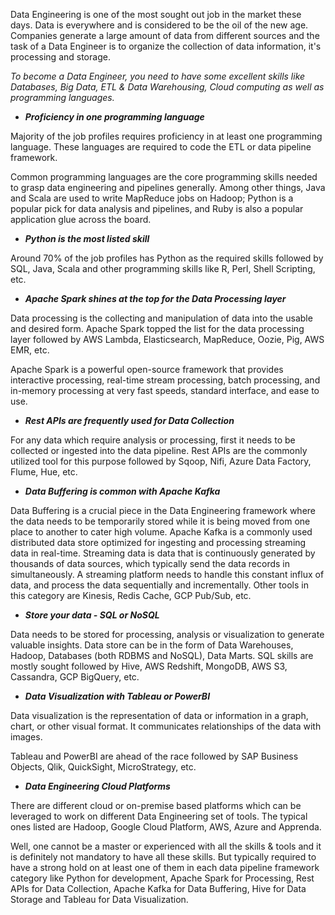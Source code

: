 Data Engineering is one of the most sought out job in the market these days. Data is everywhere and is considered to be the oil of the new age. Companies generate a large amount of data from different sources and the task of a Data Engineer is to organize the collection of data information, it's processing and storage.

_To become a Data Engineer, you need to have some excellent skills like Databases, Big Data, ETL & Data Warehousing, Cloud computing as well as programming languages._

-   _**Proficiency in one programming language**_

Majority of the job profiles requires proficiency in at least one programming language. These languages are required to code the ETL or data pipeline framework.

Common programming languages are the core programming skills needed to grasp data engineering and pipelines generally. Among other things, Java and Scala are used to write MapReduce jobs on Hadoop; Python is a popular pick for data analysis and pipelines, and Ruby is also a popular application glue across the board.

-   _**Python is the most listed skill**_

Around 70% of the job profiles has Python as the required skills followed by SQL, Java, Scala and other programming skills like R, Perl, Shell Scripting, etc.

-   _**Apache Spark shines at the top for the Data Processing layer**_

Data processing is the collecting and manipulation of data into the usable and desired form. Apache Spark topped the list for the data processing layer followed by AWS Lambda, Elasticsearch, MapReduce, Oozie, Pig, AWS EMR, etc.

Apache Spark is a powerful open-source framework that provides interactive processing, real-time stream processing, batch processing, and in-memory processing at very fast speeds, standard interface, and ease to use.

-   _**Rest APIs are frequently used for Data Collection**_

For any data which require analysis or processing, first it needs to be collected or ingested into the data pipeline. Rest APIs are the commonly utilized tool for this purpose followed by Sqoop, Nifi, Azure Data Factory, Flume, Hue, etc.

-   _**Data Buffering is common with Apache Kafka**_

Data Buffering is a crucial piece in the Data Engineering framework where the data needs to be temporarily stored while it is being moved from one place to another to cater high volume. Apache Kafka is a commonly used distributed data store optimized for ingesting and processing streaming data in real-time. Streaming data is data that is continuously generated by thousands of data sources, which typically send the data records in simultaneously. A streaming platform needs to handle this constant influx of data, and process the data sequentially and incrementally. Other tools in this category are Kinesis, Redis Cache, GCP Pub/Sub, etc.

-   _**Store your data - SQL or NoSQL**_

Data needs to be stored for processing, analysis or visualization to generate valuable insights. Data store can be in the form of Data Warehouses, Hadoop, Databases (both RDBMS and NoSQL), Data Marts. SQL skills are mostly sought followed by Hive, AWS Redshift, MongoDB, AWS S3, Cassandra, GCP BigQuery, etc.

-   _**Data Visualization with Tableau or PowerBI**_

Data visualization is the representation of data or information in a graph, chart, or other visual format. It communicates relationships of the data with images.

Tableau and PowerBI are ahead of the race followed by SAP Business Objects, Qlik, QuickSight, MicroStrategy, etc.

-   _**Data Engineering Cloud Platforms**_

There are different cloud or on-premise based platforms which can be leveraged to work on different Data Engineering set of tools. The typical ones listed are Hadoop, Google Cloud Platform, AWS, Azure and Apprenda.

Well, one cannot be a master or experienced with all the skills & tools and it is definitely not mandatory to have all these skills. But typically required to have a strong hold on at least one of them in each data pipeline framework category like Python for development, Apache Spark for Processing, Rest APIs for Data Collection, Apache Kafka for Data Buffering, Hive for Data Storage and Tableau for Data Visualization.